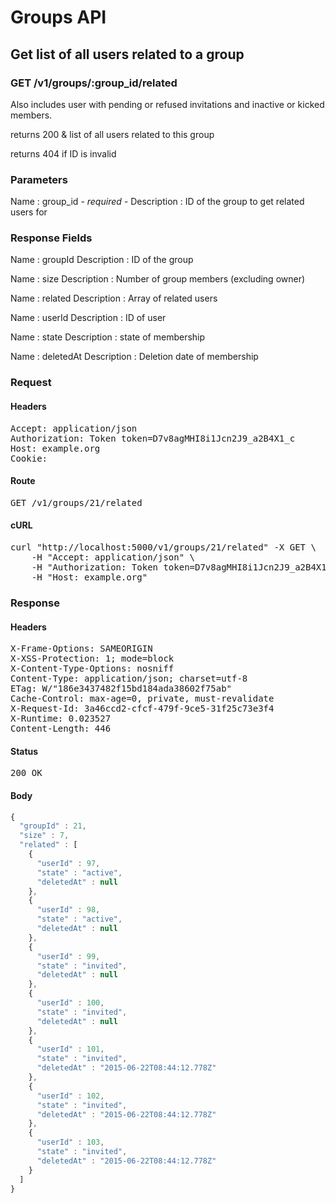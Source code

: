 # Groups API

## Get list of all users related to a group

### GET /v1/groups/:group_id/related

Also includes user with pending or refused invitations and inactive or kicked members.

returns 200 &amp; list of all users related to this group

returns 404 if ID is invalid

### Parameters

Name : group_id *- required -*
Description : ID of the group to get related users for


### Response Fields

Name : groupId
Description : ID of the group

Name : size
Description : Number of group members (excluding owner)

Name : related
Description : Array of related users

Name : userId
Description : ID of user

Name : state
Description : state of membership

Name : deletedAt
Description : Deletion date of membership

### Request

#### Headers

<pre>Accept: application/json
Authorization: Token token=D7v8agMHI8i1Jcn2J9_a2B4X1_c
Host: example.org
Cookie: </pre>

#### Route

<pre>GET /v1/groups/21/related</pre>

#### cURL

<pre class="request">curl &quot;http://localhost:5000/v1/groups/21/related&quot; -X GET \
	-H &quot;Accept: application/json&quot; \
	-H &quot;Authorization: Token token=D7v8agMHI8i1Jcn2J9_a2B4X1_c&quot; \
	-H &quot;Host: example.org&quot;</pre>

### Response

#### Headers

<pre>X-Frame-Options: SAMEORIGIN
X-XSS-Protection: 1; mode=block
X-Content-Type-Options: nosniff
Content-Type: application/json; charset=utf-8
ETag: W/&quot;186e3437482f15bd184ada38602f75ab&quot;
Cache-Control: max-age=0, private, must-revalidate
X-Request-Id: 3a46ccd2-cfcf-479f-9ce5-31f25c73e3f4
X-Runtime: 0.023527
Content-Length: 446</pre>

#### Status

<pre>200 OK</pre>

#### Body

```javascript
{
  "groupId" : 21,
  "size" : 7,
  "related" : [
    {
      "userId" : 97,
      "state" : "active",
      "deletedAt" : null
    },
    {
      "userId" : 98,
      "state" : "active",
      "deletedAt" : null
    },
    {
      "userId" : 99,
      "state" : "invited",
      "deletedAt" : null
    },
    {
      "userId" : 100,
      "state" : "invited",
      "deletedAt" : null
    },
    {
      "userId" : 101,
      "state" : "invited",
      "deletedAt" : "2015-06-22T08:44:12.778Z"
    },
    {
      "userId" : 102,
      "state" : "invited",
      "deletedAt" : "2015-06-22T08:44:12.778Z"
    },
    {
      "userId" : 103,
      "state" : "invited",
      "deletedAt" : "2015-06-22T08:44:12.778Z"
    }
  ]
}
```
